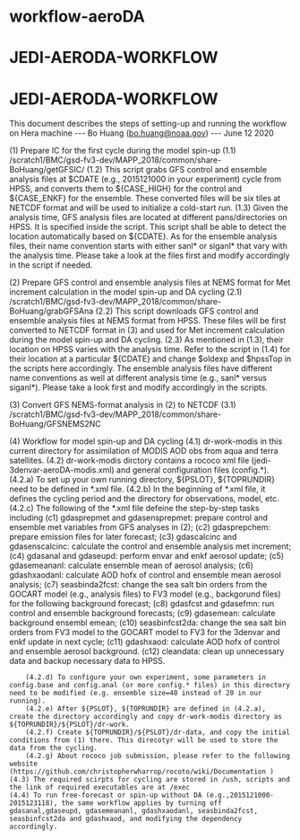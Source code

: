 # workflow-aeroDA
# JEDI-AERODA-WORKFLOW
# JEDI-AERODA-WORKFLOW
This document describes the steps of setting-up and running the workflow on Hera machine 
--- Bo Huang (bo.huang@noaa.gov)
--- June 12 2020

(1) Prepare IC for the first cycle during the model spin-up
	(1.1) /scratch1/BMC/gsd-fv3-dev/MAPP_2018/common/share-BoHuang/getGFSIC/
	(1.2) This script grabs GFS control and ensemble analysis files at $CDATE (e.g., 2015121000 in your experiment) cycle from HPSS, and converts them to ${CASE_HIGH} for the control and ${CASE_ENKF} for the ensemble. These converted files will be six tiles at NETCDF format and will be used to initialize a cold-start run.
	(1.3) Given the analysis time, GFS analysis files are located at different pans/directories on HPSS. It is specified inside the script. This script shall be able to detect the location automatically based on ${CDATE}. As for the ensemble analysis files, their name convention starts with either sanl* or siganl* that vary with the analysis time. Please take a look at the files first and modify accordingly in the script if needed.

(2) Prepare GFS control and ensemble analysis files at NEMS format for Met increment calculation in the model spin-up and DA cycling
	(2.1) /scratch1/BMC/gsd-fv3-dev/MAPP_2018/common/share-BoHuang/grabGFSAna
	(2.2) This script downloads GFS control and ensemble analysis files at NEMS format from HPSS. These files will be first converted to NETCDF format in (3) and used for Met increment calculation during the model spin-up and DA cycling.
	(2.3) As mentioned in (1.3), their location on HPSS varies with the analysis time. Refer to the script in (1.4) for their location at a particular ${CDATE} and change $oldexp and $hpssTop in the scripts here accordingly. The ensemble analysis files have different name conventions as well at different analysis time (e.g., sanl* versus siganl*). Please take a look first and modify accordingly in the scripts.

(3) Convert GFS NEMS-format analysis in (2) to NETCDF
	(3.1) /scratch1/BMC/gsd-fv3-dev/MAPP_2018/common/share-BoHuang/GFSNEMS2NC

(4) Workflow for model spin-up and DA cycling
	(4.1) dr-work-modis in this current directory for assimilation of MODIS AOD obs from aqua and terra satellites.
	(4.2) dr-work-modis dirctory  contains a rococo xml file (jedi-3denvar-aeroDA-modis.xml) and general configuration files (config.*).
		(4.2.a) To set up your own running directory, ${PSLOT}, ${TOPRUNDIR} need to be defined in *.xml file.
		(4.2.b) In the beginning of *.xml file, it defines the cycling period and the directory for observations, model, etc.
		(4.2.c) The following of the *.xml file defeine the step-by-step tasks including 
			(c1)  gdasprepmet and gdasensprepmet: prepare control and ensemble  met variables from GFS analyses in (2);
			(c2)  gdasprepchem: prepare emission files for later forecast;
			(c3)  gdascalcinc and gdasenscalcinc: calculate the control and ensemble analysis met increment;
			(c4)  gdasanal and gdaseupd: perform envar and enkf aerosol update;
			(c5)  gdasemeananl: calculate ensemble mean of aerosol analysis;
			(c6)  gdashxaodanl: calculate AOD hofx of control and ensemble mean aerosol analysis;
			(c7)  seasbinda2fcst: change the sea salt bin orders from the GOCART model (e.g., analysis files) to FV3 model (e.g., backgorund files) for the following background forecast;
			(c8)  gdasfcst and gdasefmn: run control and ensemble background forecasts;
			(c9)  gdasemean: calculate background ensembl emean;
                        (c10) seasbinfcst2da: change the sea salt bin orders from FV3 model to  the GOCART model to FV3 for the 3denvar and enkf update in next cycle;
			(c11) gdashxaod: calculate AOD hofx of control and ensemble aerosol background.
			(c12) cleandata: clean up unnecessary data and backup necessary data to HPSS.

		(4.2.d) To configure your own experiment, some parameters in config.base and config.anal (or more config.* files) in this directory need to be modified (e.g. ensemble size=40 instead of 20 in our running).
		(4.2.e) After ${PSLOT}, ${TOPRUNDIR} are defined in (4.2.a), create the directory accordingly and copy dr-work-modis directory as ${TOPRUNDIR}/${PSLOT}/dr-work.  
		(4.2.f) Create ${TOPRUNDIR}/${PSLOT}/dr-data, and copy the initial conditions from (1) there. This direcotyr will be used to store the data from the cycling. 
		(4.2.g) About rococo job submission, please refer to the following website (https://github.com/christopherwharrop/rocoto/wiki/Documentation )
	(4.3) The required scirpts for cycling are stored in /ush, scripts and the link of required executables are at /exec
	(4.4) To run free-forecast or spin-up without DA (e.g.,2015121000-2015123118), the same workflow applies by turning off gdasanal,gdaseupd, gdasemeananl, gdashxaodanl, seasbinda2fcst, seasbinfcst2da and gdashxaod, and modifying the dependency accordingly. 
